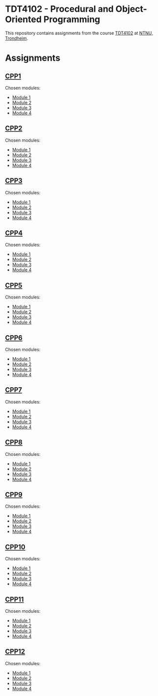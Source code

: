# TDT4102 - Procedural and Object-Oriented Programming
This repository contains assignments from the course [TDT4102](https://www.ntnu.edu/studies/courses/TDT4102) at [NTNU, Trondheim](https://www.ntnu.edu).

# Assignments

## [CPP1](https://github.com/ipeglin/TDT4102/tree/master/Assignments/)
Chosen modules:
* [Module 1](https://github.com/ipeglin/TDT4102/tree/master/Assignments/)
* [Module 2](https://github.com/ipeglin/TDT4102/tree/master/Assignments/)
* [Module 3](https://github.com/ipeglin/TDT4102/tree/master/Assignments/)
* [Module 4](https://github.com/ipeglin/TDT4102/tree/master/Assignments/)

## [CPP2](https://github.com/ipeglin/TDT4102/tree/master/Assignments/)
Chosen modules:
* [Module 1](https://github.com/ipeglin/TDT4102/tree/master/Assignments/)
* [Module 2](https://github.com/ipeglin/TDT4102/tree/master/Assignments/)
* [Module 3](https://github.com/ipeglin/TDT4102/tree/master/Assignments/)
* [Module 4](https://github.com/ipeglin/TDT4102/tree/master/Assignments/)

## [CPP3](https://github.com/ipeglin/TDT4102/tree/master/Assignments/)
Chosen modules:
* [Module 1](https://github.com/ipeglin/TDT4102/tree/master/Assignments/)
* [Module 2](https://github.com/ipeglin/TDT4102/tree/master/Assignments/)
* [Module 3](https://github.com/ipeglin/TDT4102/tree/master/Assignments/)
* [Module 4](https://github.com/ipeglin/TDT4102/tree/master/Assignments/)

## [CPP4](https://github.com/ipeglin/TDT4102/tree/master/Assignments/)
Chosen modules:
* [Module 1](https://github.com/ipeglin/TDT4102/tree/master/Assignments/)
* [Module 2](https://github.com/ipeglin/TDT4102/tree/master/Assignments/)
* [Module 3](https://github.com/ipeglin/TDT4102/tree/master/Assignments/)
* [Module 4](https://github.com/ipeglin/TDT4102/tree/master/Assignments/)

## [CPP5](https://github.com/ipeglin/TDT4102/tree/master/Assignments/)
Chosen modules:
* [Module 1](https://github.com/ipeglin/TDT4102/tree/master/Assignments/)
* [Module 2](https://github.com/ipeglin/TDT4102/tree/master/Assignments/)
* [Module 3](https://github.com/ipeglin/TDT4102/tree/master/Assignments/)
* [Module 4](https://github.com/ipeglin/TDT4102/tree/master/Assignments/)

## [CPP6](https://github.com/ipeglin/TDT4102/tree/master/Assignments/)
Chosen modules:
* [Module 1](https://github.com/ipeglin/TDT4102/tree/master/Assignments/)
* [Module 2](https://github.com/ipeglin/TDT4102/tree/master/Assignments/)
* [Module 3](https://github.com/ipeglin/TDT4102/tree/master/Assignments/)
* [Module 4](https://github.com/ipeglin/TDT4102/tree/master/Assignments/)

## [CPP7](https://github.com/ipeglin/TDT4102/tree/master/Assignments/)
Chosen modules:
* [Module 1](https://github.com/ipeglin/TDT4102/tree/master/Assignments/)
* [Module 2](https://github.com/ipeglin/TDT4102/tree/master/Assignments/)
* [Module 3](https://github.com/ipeglin/TDT4102/tree/master/Assignments/)
* [Module 4](https://github.com/ipeglin/TDT4102/tree/master/Assignments/)

## [CPP8](https://github.com/ipeglin/TDT4102/tree/master/Assignments/)
Chosen modules:
* [Module 1](https://github.com/ipeglin/TDT4102/tree/master/Assignments/)
* [Module 2](https://github.com/ipeglin/TDT4102/tree/master/Assignments/)
* [Module 3](https://github.com/ipeglin/TDT4102/tree/master/Assignments/)
* [Module 4](https://github.com/ipeglin/TDT4102/tree/master/Assignments/)

## [CPP9](https://github.com/ipeglin/TDT4102/tree/master/Assignments/)
Chosen modules:
* [Module 1](https://github.com/ipeglin/TDT4102/tree/master/Assignments/)
* [Module 2](https://github.com/ipeglin/TDT4102/tree/master/Assignments/)
* [Module 3](https://github.com/ipeglin/TDT4102/tree/master/Assignments/)
* [Module 4](https://github.com/ipeglin/TDT4102/tree/master/Assignments/)

## [CPP10](https://github.com/ipeglin/TDT4102/tree/master/Assignments/)
Chosen modules:
* [Module 1](https://github.com/ipeglin/TDT4102/tree/master/Assignments/)
* [Module 2](https://github.com/ipeglin/TDT4102/tree/master/Assignments/)
* [Module 3](https://github.com/ipeglin/TDT4102/tree/master/Assignments/)
* [Module 4](https://github.com/ipeglin/TDT4102/tree/master/Assignments/)

## [CPP11](https://github.com/ipeglin/TDT4102/tree/master/Assignments/)
Chosen modules:
* [Module 1](https://github.com/ipeglin/TDT4102/tree/master/Assignments/)
* [Module 2](https://github.com/ipeglin/TDT4102/tree/master/Assignments/)
* [Module 3](https://github.com/ipeglin/TDT4102/tree/master/Assignments/)
* [Module 4](https://github.com/ipeglin/TDT4102/tree/master/Assignments/)

## [CPP12](https://github.com/ipeglin/TDT4102/tree/master/Assignments/)
Chosen modules:
* [Module 1](https://github.com/ipeglin/TDT4102/tree/master/Assignments/)
* [Module 2](https://github.com/ipeglin/TDT4102/tree/master/Assignments/)
* [Module 3](https://github.com/ipeglin/TDT4102/tree/master/Assignments/)
* [Module 4](https://github.com/ipeglin/TDT4102/tree/master/Assignments/)